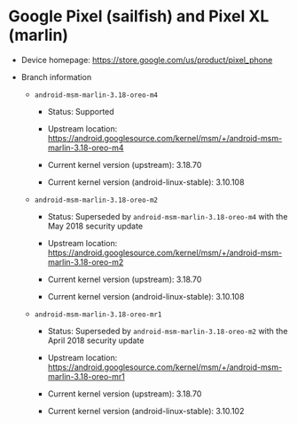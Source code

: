 # Google Pixel (sailfish) and Pixel XL (marlin)

* Device homepage: https://store.google.com/us/product/pixel_phone

* Branch information

  * `android-msm-marlin-3.18-oreo-m4`

    * Status: Supported

    * Upstream location: https://android.googlesource.com/kernel/msm/+/android-msm-marlin-3.18-oreo-m4

    * Current kernel version (upstream): 3.18.70

    * Current kernel version (android-linux-stable): 3.10.108

  * `android-msm-marlin-3.18-oreo-m2`

    * Status: Superseded by `android-msm-marlin-3.18-oreo-m4` with the May 2018 security update

    * Upstream location: https://android.googlesource.com/kernel/msm/+/android-msm-marlin-3.18-oreo-m2

    * Current kernel version (upstream): 3.18.70

    * Current kernel version (android-linux-stable): 3.10.108

  * `android-msm-marlin-3.18-oreo-mr1`

    * Status: Superseded by `android-msm-marlin-3.18-oreo-m2` with the April 2018 security update

    * Upstream location: https://android.googlesource.com/kernel/msm/+/android-msm-marlin-3.18-oreo-mr1

    * Current kernel version (upstream): 3.18.70

    * Current kernel version (android-linux-stable): 3.10.102
